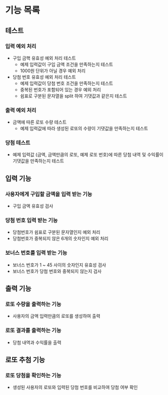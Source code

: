 # 기능 목록

## 테스트

### 입력 예외 처리

- 구입 금핵 유효성 예외 처리 테스트
  - 예제 입력값이 구입 금액 조건을 만족하는지 테스트
  - 1000원 단위가 아닐 경우 예외 처리
- 당첨 번호 유효성 예외 처리 테스트
  - 예제 입력값이 당첨 번호 조건을 만족하는지 테스트
  - 중복된 번호가 포함되어 있는 경우 예외 처리
  - 쉼표로 구분된 문자열을 split 하여 기댓값과 같은지 테스트

### 출력 예외 처리

- 금액에 따른 로또 수량 테스트
  - 예제 입력값에 따라 생성된 로또의 수량이 기댓값을 만족하는지 테스트

### 당첨 테스트

- 예제 입력값 (금액, 금액만큼의 로또, 예제 로또 번호)에 따른 당첨 내역 및 수익률이 기댓값을 만족하는지 테스트

## 입력 기능

### 사용자에게 구입할 금액을 입력 받는 기능

- 구입 금액 유효성 검사

### 당첨 번호 입력 받는 기능

- 당첨번호가 쉼표로 구분된 문자열인지 예외 처리
- 당첨번호가 중복되지 않은 6개의 숫자인지 예외 처리

### 보너스 번호를 입력 받는 기능

- 보너스 번호가 1 ~ 45 사이의 숫자인지 유효성 검사
- 보너스 번호가 당첨 번호와 중복되지 않는지 검사

## 출력 기능

### 로또 수량을 출력하는 기능

- 사용자의 금액 입력만큼의 로또를 생성하여 출력

### 로또 결과를 출력하는 기능

- 당첨 내역과 수익률을 출력

## 로또 추첨 기능

### 로또 당첨을 확인하는 기능

- 생성된 사용자의 로또와 입력된 당첨 번호를 비교하여 당첨 여부 확인
